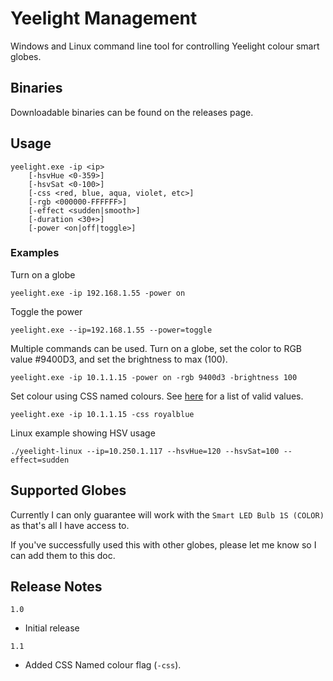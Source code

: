 # Yeelight Management

Windows and Linux command line tool for controlling Yeelight colour smart globes. 

## Binaries

Downloadable binaries can be found on the releases page. 

## Usage

```
yeelight.exe -ip <ip> 
    [-hsvHue <0-359>] 
    [-hsvSat <0-100>] 
    [-css <red, blue, aqua, violet, etc>] 
    [-rgb <000000-FFFFFF>] 
    [-effect <sudden|smooth>]
    [-duration <30+>]
    [-power <on|off|toggle>]
```

### Examples

Turn on a globe

`yeelight.exe -ip 192.168.1.55 -power on`

Toggle the power

`yeelight.exe --ip=192.168.1.55 --power=toggle`

Multiple commands can be used. Turn on a globe, set the color to RGB value #9400D3, and set the brightness to max (100). 

`yeelight.exe -ip 10.1.1.15 -power on -rgb 9400d3 -brightness 100`

Set colour using CSS named colours. See [here](https://css-tricks.com/snippets/css/named-colors-and-hex-equivalents/) for a list of valid values. 

`yeelight.exe -ip 10.1.1.15 -css royalblue`

Linux example showing HSV usage

`./yeelight-linux --ip=10.250.1.117 --hsvHue=120 --hsvSat=100 --effect=sudden`

## Supported Globes

Currently I can only guarantee will work with the `Smart LED Bulb 1S (COLOR)` as that's all I have access to. 

If you've successfully used this with other globes, please let me know so I can add them to this doc.

## Release Notes

`1.0`
- Initial release

`1.1`
- Added CSS Named colour flag (`-css`). 